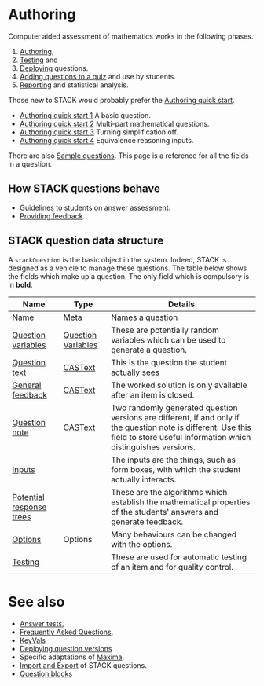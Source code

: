 # Authoring

Computer aided assessment of mathematics works in the following phases.

1. [Authoring](../Authoring/index.md),
2. [Testing](Testing.md) and
3. [Deploying](Deploying.md) questions.
4. [Adding questions to a quiz](Quiz.md) and use by students.
5. [Reporting](Reporting.md) and statistical analysis.

Those new to STACK would probably prefer the [Authoring quick start](Authoring_quick_start.md).

* [Authoring quick start 1](Authoring_quick_start.md) A basic question.
* [Authoring quick start 2](Authoring_quick_start_2.md) Multi-part mathematical questions.
* [Authoring quick start 3](Authoring_quick_start_3.md) Turning simplification off.
* [Authoring quick start 4](Authoring_quick_start_4.md) Equivalence reasoning inputs.

There are also [Sample questions](Sample_questions.md).
This page is a reference for all the fields in a question.

## How STACK questions behave  ##

* Guidelines to students on [answer assessment](../Students/Answer_assessment.md).
* [Providing feedback](Feedback.md).

## STACK question data structure  ##

A `stackQuestion` is the basic object in the system. Indeed, STACK is designed as a vehicle to manage these questions.
The table below shows the fields which make up a question.
The only field which is compulsory is in **bold**.

| Name                                                       | Type                                                       | Details
| ---------------------------------------------------------- | ---------------------------------------------------------- | ----------------------------------------------------------------------------------------------------------------------------------------------------------------------------------
| Name                                                       | Meta                                                       | Names a question
| [Question variables](KeyVals.md#Question_variables)        | [Question Variables](KeyVals.md#Question_variables)        | These are potentially random variables which can be used to generate a question.
| [Question text](CASText.md#question_text)                  | [CASText](CASText.md)                                      | This is the question the student actually sees
| [General feedback](CASText.md#General_feedback)            | [CASText](CASText.md)                                      | The worked solution is only available after an item is closed.
| [Question note](Question_note.md)                          | [CASText](CASText.md)                                      | Two randomly generated question versions are different, if and only if the question note is different.  Use this field to store useful information which distinguishes versions.
| [Inputs](Inputs.md)                                        |                                                            | The inputs are the things, such as form boxes, with which the student actually interacts.
| [Potential response trees](Potential_response_trees.md)    |                                                            | These are the algorithms which establish the mathematical properties of the students' answers and generate feedback.
| [Options](Options.md)                                      | Options                                                    | Many behaviours can be changed with the options.
| [Testing](Testing.md)                                      |                                                            | These are used for automatic testing of an item and for quality control.

# See also

* [Answer tests](Answer_tests.md),
* [Frequently Asked Questions](Author_FAQ.md),
* [KeyVals](KeyVals.md)
* [Deploying question versions](Deploying.md)
* Specific adaptations of [Maxima](../CAS/Maxima.md).
* [Import and Export](ImportExport.md) of STACK questions.
* [Question blocks](Question_blocks.md)


